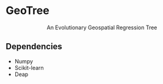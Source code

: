 # GeoTree

<p align="center">An Evolutionary Geospatial Regression Tree</p>

## Dependencies

- Numpy
- Scikit-learn
- Deap
